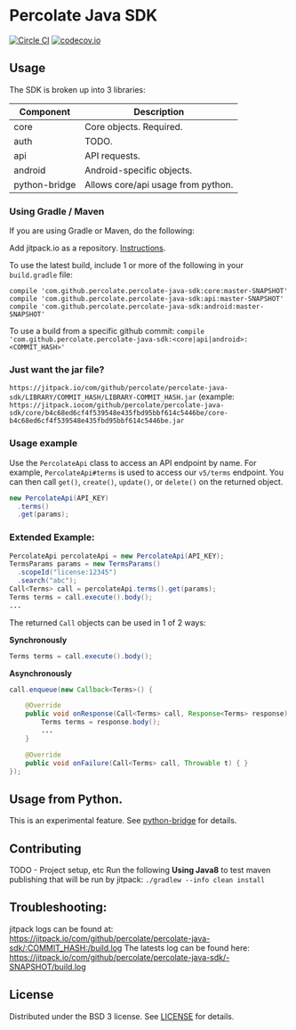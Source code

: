 # Percolate Java SDK

[![Circle CI](https://circleci.com/gh/percolate/percolate-java-sdk.svg?style=svg)](https://circleci.com/gh/percolate/percolate-java-sdk)
[![codecov.io](https://codecov.io/github/percolate/percolate-java-sdk/coverage.svg?branch=master)](https://codecov.io/github/percolate/percolate-java-sdk?branch=master)

## Usage

The SDK is broken up into 3 libraries:

| Component     | Description                        |
|---------------|------------------------------------| 
| core          | Core objects.  Required.           |
| auth          | TODO.                              |
| api           | API requests.                      |
| android       | Android-specific objects.          |
| python-bridge | Allows core/api usage from python. |
   

### Using Gradle / Maven
If you are using Gradle or Maven, do the following:

Add jitpack.io as a repository.  [Instructions](https://jitpack.io/docs/#how-to).

To use the latest build, include 1 or more of the following in your `build.gradle` file: 
```
compile 'com.github.percolate.percolate-java-sdk:core:master-SNAPSHOT'
compile 'com.github.percolate.percolate-java-sdk:api:master-SNAPSHOT'
compile 'com.github.percolate.percolate-java-sdk:android:master-SNAPSHOT'
```

To use a build from a specific github commit: `compile 'com.github.percolate.percolate-java-sdk:<core|api|android>:<COMMIT_HASH>'`

### Just want the jar file?
`https://jitpack.io/com/github/percolate/percolate-java-sdk/LIBRARY/COMMIT_HASH/LIBRARY-COMMIT_HASH.jar`
(example: `https://jitpack.iocom/github/percolate/percolate-java-sdk/core/b4c68ed6cf4f539548e435fbd95bbf614c5446be/core-b4c68ed6cf4f539548e435fbd95bbf614c5446be.jar`

### Usage example

Use the `PercolateApi` class to access an API endpoint by name.   For example, `PercolateApi#terms` is used to access
our `v5/terms` endpoint.  You can then call `get()`, `create()`, `update()`, or `delete()` on the returned object.

```java
new PercolateApi(API_KEY)
  .terms()
  .get(params);
```

### Extended Example:
```java
PercolateApi percolateApi = new PercolateApi(API_KEY);
TermsParams params = new TermsParams()
  .scopeId("license:12345")
  .search("abc");
Call<Terms> call = percolateApi.terms().get(params);
Terms terms = call.execute().body();  
...  
```

The returned `Call` objects can be used in 1 of 2 ways:

**Synchronously**
```java
Terms terms = call.execute().body();
```

**Asynchronously**
```java
call.enqueue(new Callback<Terms>() {

    @Override
    public void onResponse(Call<Terms> call, Response<Terms> response) {
        Terms terms = response.body();
        ...
    }

    @Override
    public void onFailure(Call<Terms> call, Throwable t) { }    
});
```

## Usage from Python.
This is an experimental feature.  See [python-bridge](tree/master/python-bridge) for details.

## Contributing
TODO - Project setup, etc
Run the following **Using Java8** to test maven publishing that will be run by jitpack: `./gradlew --info clean install`

## Troubleshooting:
jitpack logs can be found at: https://jitpack.io/com/github/percolate/percolate-java-sdk/:COMMIT_HASH:/build.log
The latests log can be found here: https://jitpack.io/com/github/percolate/percolate-java-sdk/-SNAPSHOT/build.log

## License
Distributed under the BSD 3 license. See [LICENSE](LICENSE.txt) for details.

